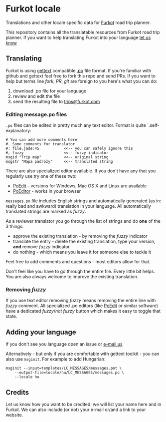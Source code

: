 # Furkot locale

Translations and other locale specific data for [Furkot] road trip planner.

This repository contains all the translatable resources from Furkot road trip
planner. If you want to help translating Furkot into your language [let us
know][furkot-email]

## Translating

Furkot is using [gettext] compatible [.po] file format. If you're familiar
with github and gettext feel free to fork this repo and send PRs. If you want
to help but terms line _fork_, _PR_, _git_ are foreign to you here's what you
can do:

1. download .po file for your language
2. review and edit the file
3. send the resulting file to trips@furkot.com

### Editing message.po files

`.po` files can be edited in pretty much any text editor. Format is quite
`.self-explanatory:

````po
# You can add more comments here
#. Some comments for translator
#: file.jade:45           <<-- you can safely ignore this
#, fuzzy                  <<-- fuzzy indicator
msgid "Trip map"	      <<-- original string
msgstr "Mapa padróży"     <<-- translated string
````

There are also specialized editor available. If you don't have any that you
regularly use try one of these two:

* [PoEdit] - versions for Windows, Mac OS X and Linux are available
* [PoEditor] - works in your browser

`messages.po` file includes English strings and automatically generated (as
in: really bad and awkward) translation in your language. All automatically
translated strings are marked as _fuzzy_.

As a reviewer translator you go through the list of strings and do **one** of
the 3 things:

- approve the existing translation - by removing the _fuzzy_ indicator
- translate the entry - delete the existing translation, type your version,
  **and** remove _fuzzy_ indicator
- do nothing - which means you leave it for someone else to tackle it

Feel free to add comments and questions - most editors allow for that.

Don't feel like you have to go through the entire file. Every little bit
helps. You are also always welcome to improve the existing translation.

### Removing _fuzzy_

If you use text editor removing _fuzzy_ means removing the entire line with
_fuzzy_ comment. All specialized .po editors (like [PoEdit] or similar
software) have a dedicated _fuzzy_/_not fuzzy_  button which makes it easy to
toggle that state.

## Adding your language

If you don't see you language open an issue or [e-mail us][furkot-email]

Alternatively - but only if you are comfortable with gettext toolkit - you can
also use `msginit`. For example to add Hungarian:

    msginit --input=templates/LC_MESSAGES/messages.pot \
    	--output-file=locale/hu/LC_MESSAGES/messages.po \
    	--locale hu

## Credits

Let us know how you want to be credited: we will list your name here and in Furkot.
We can also include (or not) your e-mail or/and a link to your website.


[Furkot]: https://trips.furkot.com
[furkot-email]: mailto:trips@furkot.com
[gettext]: https://www.gnu.org/software/gettext/
[.po]: https://www.gnu.org/software/gettext/manual/gettext.html#PO-Files
[PoEdit]: http://poedit.net
[PoEditor]: https://localise.biz/free/poeditor